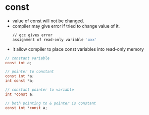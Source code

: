# const

- value of const will not be changed.
- compiler may give error if tried to change value of it.
  ```bash
  // gcc gives error
  assignment of read-only variable 'xxx'
  ```
- It allow compiler to place const variables into read-only memory

```c
// constant variable
const int a;

// pointer to constant
const int *a;
int const *a;

// constant pointer to variable
int *const a;

// both pointing to & pointer is constant
const int *const a;
```
